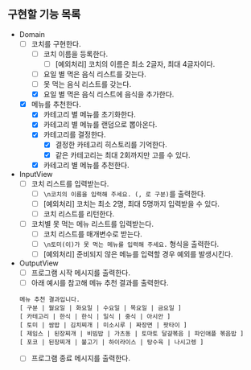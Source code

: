 ## 구현할 기능 목록
- Domain
  - [ ] 코치를 구현한다.
    - [ ] 코치 이름을 등록한다.
      - [ ] [예외처리] 코치의 이름은 최소 2글자, 최대 4글자이다.
    - [ ] 요일 별 먹은 음식 리스트를 갖는다.
    - [ ] 못 먹는 음식 리스트를 갖는다.
    - [x] 요일 별 먹은 음식 리스트에 음식을 추가한다.
  - [x] 메뉴를 추천한다.
    - [x] 카테고리 별 메뉴를 초기화한다.
    - [x] 카테고리 별 메뉴를 랜덤으로 뽑아온다.
    - [x] 카테고리를 결정한다.
      - [x] 결정한 카테고리 히스토리를 기억한다.
      - [x] 같은 카테고리는 최대 2회까지만 고를 수 있다.
    - [x] 카테고리 별 메뉴를 추천한다.
- InputView
  - [ ] 코치 리스트를 입력받는다.
    - [ ] `\n코치의 이름을 입력해 주세요. (, 로 구분)`를 출력한다.
    - [ ] [예외처리] 코치는 최소 2명, 최대 5명까지 입력받을 수 있다.
    - [ ] 코치 리스트를 리턴한다.
  - [ ] 코치별 못 먹는 메뉴 리스트를 입력받는다.
    - [ ] 코치 리스트를 매개변수로 받는다.
    - [ ] `\n토미(이)가 못 먹는 메뉴를 입력해 주세요.` 형식을 출력한다.
    - [ ] [예외처리] 준비되지 않은 메뉴를 입력할 경우 예외를 발생시킨다.
- OutputView
  - [ ] 프로그램 시작 메시지를 출력한다.
  - [ ] 아래 예시를 참고해 메뉴 추천 결과를 출력한다. 
  ```
  메뉴 추천 결과입니다.
  [ 구분 | 월요일 | 화요일 | 수요일 | 목요일 | 금요일 ]
  [ 카테고리 | 한식 | 한식 | 일식 | 중식 | 아시안 ]
  [ 토미 | 쌈밥 | 김치찌개 | 미소시루 | 짜장면 | 팟타이 ]
  [ 제임스 | 된장찌개 | 비빔밥 | 가츠동 | 토마토 달걀볶음 | 파인애플 볶음밥 ]
  [ 포코 | 된장찌개 | 불고기 | 하이라이스 | 탕수육 | 나시고렝 ]
  ```
  - [ ] 프로그램 종료 메시지를 출력한다.
